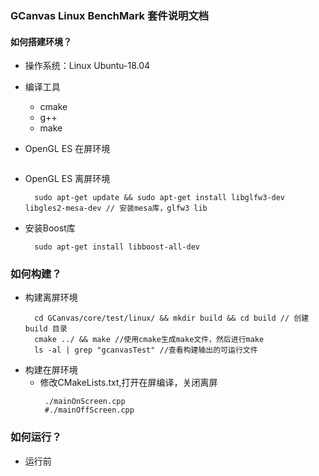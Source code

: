 ### GCanvas Linux BenchMark 套件说明文档

#### 如何搭建环境？
   * 操作系统：Linux Ubuntu-18.04
   * 编译工具
       * cmake
       * g++
       * make 
   * OpenGL ES 在屏环境 
      ``` 

      ``` 
   
   * OpenGL ES 离屏环境
      ``` 
        sudo apt-get update && sudo apt-get install libglfw3-dev libgles2-mesa-dev // 安装mesa库，glfw3 lib
      ``` 
   * 安装Boost库
      ``` 
        sudo apt-get install libboost-all-dev 
      ``` 
### 如何构建？
  
  * 构建离屏环境
      ``` 
        cd GCanvas/core/test/linux/ && mkdir build && cd build // 创建build 目录
        cmake ../ && make //使用cmake生成make文件，然后进行make
        ls -al | grep "gcanvasTest" //查看构建输出的可运行文件
      ``` 
  * 构建在屏环境
      * 修改CMakeLists.txt,打开在屏编译，关闭离屏
        ```
         ./mainOnScreen.cpp
         #./mainOffScreen.cpp 
        ```
    
### 如何运行？
   * 运行前